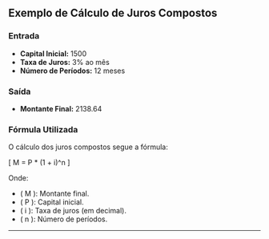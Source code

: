 
## Exemplo de Cálculo de Juros Compostos

### Entrada
- **Capital Inicial:** 1500
- **Taxa de Juros:** 3% ao mês
- **Número de Períodos:** 12 meses

### Saída
- **Montante Final:** 2138.64

### Fórmula Utilizada
O cálculo dos juros compostos segue a fórmula:

\[
M = P * (1 + i)^n
\]

Onde:
- \( M \): Montante final.
- \( P \): Capital inicial.
- \( i \): Taxa de juros (em decimal).
- \( n \): Número de períodos.

---